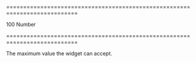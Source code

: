 ===========================================================================
<!--default-->100<!--/default-->
<!--type-->Number<!--/type-->
===========================================================================

<!--shortDescription-->
The maximum value the widget can accept.
<!--/shortDescription-->

<!--fullDescription-->

<!--/fullDescription-->